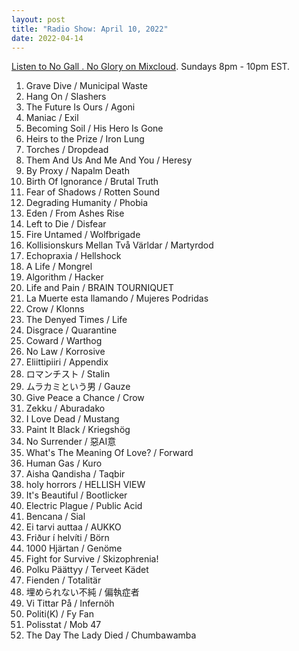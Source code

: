 ```yaml
---
layout: post
title: "Radio Show: April 10, 2022"
date: 2022-04-14
---
```


[Listen to No Gall . No Glory on Mixcloud](https://www.mixcloud.com/jimshreds/april-10-2022-no-gall-no-glory-wkdu-philadelphia-917fm/).
Sundays 8pm - 10pm EST.

1. Grave Dive / Municipal Waste
2. Hang On / Slashers
3. The Future Is Ours / Agoni
4. Maniac / Exil
5. Becoming Soil / His Hero Is Gone
6. Heirs to the Prize / Iron Lung
7. Torches / Dropdead
8. Them And Us And Me And You / Heresy
9. By Proxy / Napalm Death
10. Birth Of Ignorance / Brutal Truth
11. Fear of Shadows / Rotten Sound
12. Degrading Humanity / Phobia
13. Eden / From Ashes Rise
14. Left to Die / Disfear
15. Fire Untamed / Wolfbrigade
16. Kollisionskurs Mellan Två Världar / Martyrdod
17. Echopraxia / Hellshock
18. A Life / Mongrel
19. Algorithm / Hacker
20. Life and Pain / BRAIN TOURNIQUET
21. La Muerte esta llamando / Mujeres Podridas
22. Crow / Klonns
23. The Denyed Times / Life
24. Disgrace / Quarantine
25. Coward / Warthog
26. No Law / Korrosive
27. Eliittipiiri / Appendix
28. ロマンチスト / Stalin
29. ムラカミという男 / Gauze
30. Give Peace a Chance / Crow
31. Zekku / Aburadako
32. I Love Dead / Mustang
33. Paint It Black / Kriegshög
34. No Surrender / 惡AI意
35. What's The Meaning Of Love? / Forward
36. Human Gas / Kuro
37. Aisha Qandisha / Taqbir
38. holy horrors / HELLISH VIEW
39. It's Beautiful / Bootlicker
40. Electric Plague / Public Acid
41. Bencana / Sial
42. Ei tarvi auttaa / AUKKO
43. Friður í helvíti / Börn
44. 1000 Hjärtan / Genöme
45. Fight for Survive / Skizophrenia!
46. Polku Päättyy / Terveet Kädet
47. Fienden / Totalitär
48. 埋められない不純 / 偏執症者
49. Vi Tittar På / Infernöh
50. Politi(K) / Fy Fan
51. Polisstat / Mob 47
52. The Day The Lady Died / Chumbawamba
